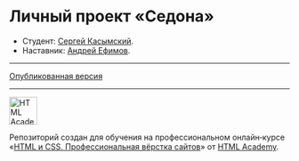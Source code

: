 # Личный проект «Седона»

* Студент: [Сергей Касымский](https://up.htmlacademy.ru/htmlcss/34/user/2004553).
* Наставник: [Андрей Ефимов](https://up.htmlacademy.ru/htmlcss/34/user/367335).

---

[Опубликованная версия](https://fender5234.github.io/2004553-sedona-34)

---

<a href="https://htmlacademy.ru/intensive/htmlcss"><img width="50" height="50" alt="HTML Academy" src="https://up.htmlacademy.ru/static/img/intensive/htmlcss/logo-for-github-2.png"></a>

Репозиторий создан для обучения на профессиональном онлайн‑курсе «[HTML и CSS. Профессиональная вёрстка сайтов](https://htmlacademy.ru/intensive/htmlcss)» от [HTML Academy](https://htmlacademy.ru).
